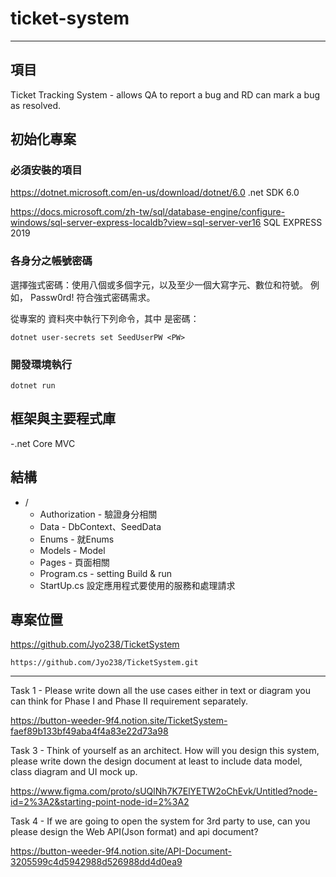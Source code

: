 # ticket-system

---

## 項目

Ticket Tracking System -  allows QA to report a bug and RD can mark a bug as resolved.

## 初始化專案

### 必須安裝的項目
https://dotnet.microsoft.com/en-us/download/dotnet/6.0 .net SDK 6.0

https://docs.microsoft.com/zh-tw/sql/database-engine/configure-windows/sql-server-express-localdb?view=sql-server-ver16
SQL EXPRESS 2019

### 各身分之帳號密碼
選擇強式密碼：使用八個或多個字元，以及至少一個大寫字元、數位和符號。 例如， Passw0rd! 符合強式密碼需求。

從專案的 資料夾中執行下列命令，其中 <PW> 是密碼：
```shell
dotnet user-secrets set SeedUserPW <PW>
```

### 開發環境執行

```shell
dotnet run
```

## 框架與主要程式庫

-.net Core MVC


## 結構

- /
  - Authorization - 驗證身分相關
  - Data - DbContext、SeedData
  - Enums - 就Enums
  - Models - Model
  - Pages - 頁面相關
  - Program.cs - setting Build & run
  - StartUp.cs 設定應用程式要使用的服務和處理請求


## 專案位置

https://github.com/Jyo238/TicketSystem

```
https://github.com/Jyo238/TicketSystem.git
```
  
---
  Task 1 - Please write down all the use cases either in text or diagram you can think for Phase I and Phase II requirement separately.
  
  https://button-weeder-9f4.notion.site/TicketSystem-faef89b133bf49aba4f4a83e22d73a98
  
  Task 3 - Think of yourself as an architect. How will you design this system, please write down the design document at least to include data model, class diagram and  UI mock up.
  
  https://www.figma.com/proto/sUQlNh7K7ElYETW2oChEvk/Untitled?node-id=2%3A2&starting-point-node-id=2%3A2

Task 4 - If we are going to open the system for 3rd party to use, can you please design the Web API(Json format) and api document?
  
https://button-weeder-9f4.notion.site/API-Document-3205599c4d5942988d526988dd4d0ea9
